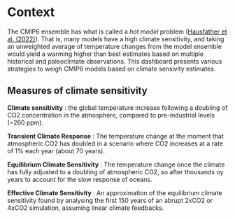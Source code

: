 # Context

The CMIP6 ensemble has what is called a *hot model* problem ([Hausfather et al. (2022)](https://doi.org/10.1038/d41586-022-01192-2)). That is, many models have a high climate sensitivity, and taking an unweighted average of temperature changes from the model ensemble would yield a warming higher than best estimates based on multiple historical and paleoclimate observations. This dashboard presents various strategies to weigh CMIP6 models based on climate sensivity estimates. 

## Measures of climate sensitivity

**Climate sensitivity** 
: the global temperature increase following a doubling of CO2 concentration in the atmosphere, compared to pre-industrial levels (~260 ppm).


**Transient Climate Response**
: The temperature change at the moment that atmospheric CO2 has doubled in a scenario where CO2 increases at a rate of 1% each year (about 70 years).

**Equilibrium Climate Sensitivity**
: The temperature change once the climate has fully adjusted to a doubling of atmospheric CO2, so after thousands oy years to account for the slow response of oceans.

**Effective Climate Sensitivity**
: An approximation of the equilibrium climate sensitivity found by analysing the first 150 years of an abrupt 2xCO2 or 4xCO2 simulation, assuming linear climate feedbacks.